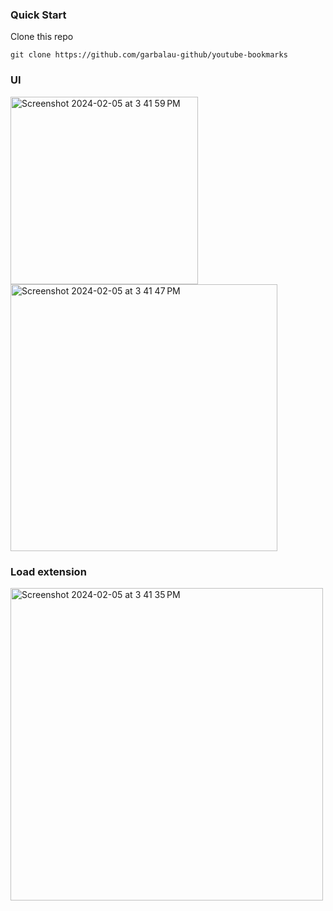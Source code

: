 ### Quick Start

Clone this repo

```console
git clone https://github.com/garbalau-github/youtube-bookmarks
```

### UI

<img width="300" alt="Screenshot 2024-02-05 at 3 41 59 PM" src="https://github.com/garbalau-github/youtube-bookmarks/assets/53371076/98cefb9a-e207-45a6-96cc-0e15d3beda4f">
<img width="427" alt="Screenshot 2024-02-05 at 3 41 47 PM" src="https://github.com/garbalau-github/youtube-bookmarks/assets/53371076/f023bfc3-46ca-4151-ad95-ea2a39a57933">

### Load extension
<img width="500" alt="Screenshot 2024-02-05 at 3 41 35 PM" src="https://github.com/garbalau-github/youtube-bookmarks/assets/53371076/3a4feb9d-846c-47c0-b620-391e3bd8a8ea">
